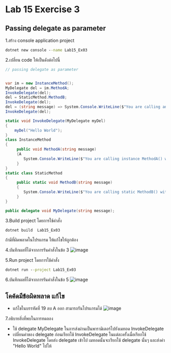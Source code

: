 # Lab 15 Exercise 3

## Passing delegate as parameter

1.สร้าง console application project

```cmd
dotnet new console --name Lab15_Ex03
```

2.เปลี่ยน code ให้เป็นดังต่อไปนี้

```cs
// passing delegate as parameter


var im = new InstanceMethod();
MyDelegate del = im.MethodA;
InvokeDelegate(del);
del = StaticMethod.MethodB;
InvokeDelegate(del);
del = (string message) => System.Console.WriteLine($"You are calling anonymous method with message {message}");
InvokeDelegate(del);

static void InvokeDelegate(MyDelegate myDel)
{
    myDel("Hello World");
}
class InstanceMethod
{
     public void MethodA(string message)
     {A
        System.Console.WriteLine($"You are calling instance MethodA() with message {message}");
     }
}
static class StaticMethod
{
     public static void MethodB(string message)
     {
        System.Console.WriteLine($"You are calling static MethodB() with message {message}");
     }
}

public delegate void MyDelegate(string message);
```

3.Build project โดยการใช้คำสั่ง

```cmd
dotnet build  Lab15_Ex03
```

ถ้ามีที่ผิดพลาดในโปรแกรม ให้แก้ไขให้ถูกต้อง

4.บันทึกผลที่ได้จากการรันคำสั่งในข้อ 3
![image](https://github.com/65030121natthamon/03376836-OOP-2566-Lab-15/assets/144195611/394f110a-a708-48b3-8c04-d03e8d585dc3)

5.Run project โดยการใช้คำสั่ง

```cmd
dotnet run --project Lab15_Ex03
```

6.บันทึกผลที่ได้จากการรันคำสั่งในข้อ 5
![image](https://github.com/65030121natthamon/03376836-OOP-2566-Lab-15/assets/144195611/5470adb9-ce31-4b30-aa9c-5f308a027f57)
 ## โคค้ดมีข้อผิดพลาด แก้ไข
 - แก้ไขในบรรทัดที่ 19 ลบ A ออก สามารถรันโปรแกรมได้
   ![image](https://github.com/65030121natthamon/03376836-OOP-2566-Lab-15/assets/144195611/cee9ee87-229f-4723-882a-d855e9a5f775)

7.อธิบายสิ่งที่พบในการทดลอง
- ใช้ delegate MyDelegate ในการส่งผ่านเป็นพารามิเตอร์ไปยังเมทอด InvokeDelegate 
- เปลี่ยนค่าของ delegate ก่อนเรียกใช้ InvokeDelegate ในแต่ละครั้งเมื่อเรียกใช้ InvokeDelegate โดยส่ง delegate เข้าไป เมทอดนั้นจะเรียกใช้ delegate นั้นๆ และส่งค่า "Hello World" ไปให้

